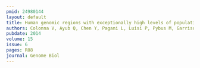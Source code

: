 ```yaml
---
pmid: 24980144
layout: default
title: Human genomic regions with exceptionally high levels of population differentiation identified from 911 whole-genome sequences.
authors: Colonna V, Ayub Q, Chen Y, Pagani L, Luisi P, Pybus M, Garrison E, Xue Y, Tyler-Smith C, Abecasis GR, Auton A, Brooks LD, DePristo MA, Durbin RM, Handsaker RE, Kang HM, Marth GT, McVean GA, 1000 Genomes Project Consortium
pubdate: 2014
volume: 15
issue: 6
pages: R88
journal: Genome Biol
---
```

